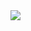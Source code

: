 <div>
  <img src="https://capsule-render.vercel.app/api?type=venom&height=300&color=gradient&&customColorList=22&text=Welcome%20to&animation=blinking&textBg=false&desc=SpeUjin's%20GitHub&fontSize=90&descSize=90&descAlignY=60&fontAlignY=30&fontColor=FFEEDD"/>
</div>
<!--
**SpeUjin/SpeUjin** is a ✨ _special_ ✨ repository because its `README.md` (this file) appears on your GitHub profile.

Here are some ideas to get you started:

- 🔭 I’m currently working on ...
- 🌱 I’m currently learning ...
- 👯 I’m looking to collaborate on ...
- 🤔 I’m looking for help with ...
- 💬 Ask me about ...
- 📫 How to reach me: ...
- 😄 Pronouns: ...
- ⚡ Fun fact: ...
-->
